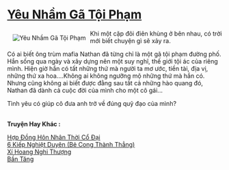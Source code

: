 <a href="https://utruyen.com/yeu-nham-ga-toi-pham/19266/" title="Yêu Nhầm Gã Tội Phạm"><h1>Yêu Nhầm Gã Tội Phạm</h1></a><div style="display:table"><img align="right" style="float: left; padding: 10px;" src="https://utruyen.com/images/story/200x260/yeu-nham-ga-toi-pham.jpg" alt="Yêu Nhầm Gã Tội Phạm">Khi một cặp đôi điên khùng ở bên nhau, có trời mới biết chuyện gì sẽ xảy ra.<p></p>Có ai biết ông trùm mafia Nathan đã từng chỉ là một gã tội phạm đường phố. Hắn sống qua ngày và xây dựng nên một suy nghĩ, thế giới tội ác của riêng mình. Hiện giờ hắn có tất những thứ mà người ta mơ ước, tiền tài, địa vị, những thứ xa hoa....Không ai không ngưỡng mộ những thứ mà hắn có. Nhưng cũng không ai biết được đằng sau tất cả những hào quang đó, Nathan đã dành cả cuộc đời của mình cho một cô gái...<p></p>Tình yêu có giúp cô đưa anh trở về đúng quỹ đạo của mình?</div><p><br><b>Truyện Hay Khác :</b></p><a href="https://utruyen.com/hop-dong-hon-nhan-thoi-co-dai/25161/" alt="Hợp Đồng Hôn Nhân Thời Cổ Đại">Hợp Đồng Hôn Nhân Thời Cổ Đại</a><br/><a href="https://github.com/mlquan/truyenhay/tree/master/truyenhay/21823/" alt="6 Kiếp Nghiệt Duyên (Bẻ Cong Thành Thẳng)">6 Kiếp Nghiệt Duyên (Bẻ Cong Thành Thẳng)</a><br/><a href="https://github.com/quanluxury/dammy/tree/master/truyenhay/24880/" alt="Xí Hoang Nghi Thượng">Xí Hoang Nghi Thượng</a><br/><a href="https://github.com/quanluxury/dammy/tree/master/truyenhay/22411/" alt="Bần Tăng">Bần Tăng</a><br/>